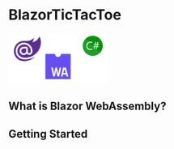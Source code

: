 # BlazorTicTacToe

<img src="Assets/BlazorWebAssemblyC.png" height=100>

## What is Blazor WebAssembly?

## Getting Started
